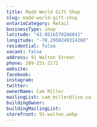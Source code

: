```yaml
---
title: Madd World Gift Shop
slug: madd-world-gift-shop
ontarioCategory: Retail
businessType: shop
latitude: "43.9516570266841"
longitude: "-78.2950249314308"
residential: false
vacant: false
address: 91 Walton Street
phone: 289-251-2172
website:
facebook:
instagram:
twitter:
ownerName: Cam Miller
mailingList: cam_miller@live.ca
buildingOwner:
buildingMailingList:
storefront: 91-walton.webp
---
```


